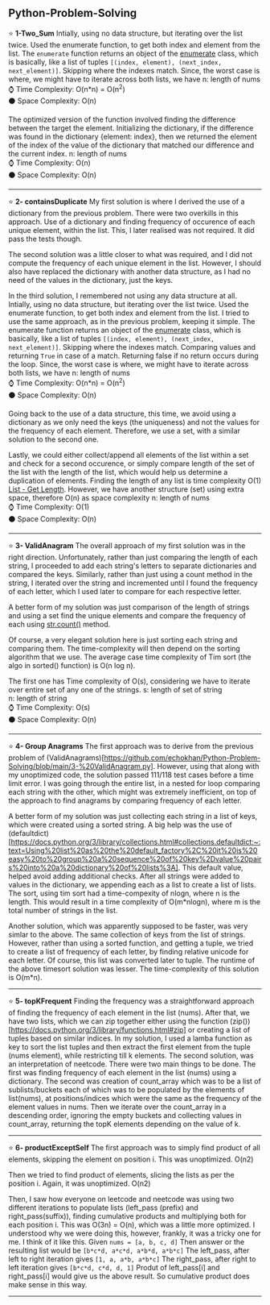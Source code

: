 ## Python-Problem-Solving

:star: **1-Two_Sum**
Intially, using no data structure, but iterating over the list twice. Used the enumerate function, to get both index and element from the list.
The `enumerate` function returns an object of the [enumerate](https://docs.python.org/3/library/functions.html#enumerate) class, which is 
basically, like a list of tuples `[(index, element), (next_index, next_element)]`.
Skipping where the indexes match.
Since, the worst case is where, we might have to iterate across both lists, we have
n: length of nums\
:watch: Time Complexity: O(n*n) = O(n<sup>2</sup>)\
:black_circle: Space Complexity: O(n)

The optimized version of the function involved finding the difference between the target the element.
Initializing the dictionary, if the difference was found in the dictionary {element: index}, then we returned the element of the
index of the value of the dictionary that matched our difference and the current index.
n: length of nums\
:watch: Time Complexity: O(n)\
:black_circle: Space Complexity: O(n)
***********************************************************************************************

:star: **2- containsDuplicate**
My first solution is where I derived the use of a dictionary from the previous problem. There were two overkills in this approach.
Use of a dictionary and finding frequency of occurence of each unique element, within the list. This, I later realised was not required.
It did pass the tests though.

The second solution was a little closer to what was required, and I did not compute the frequency of each unique element in the list.
However, I should also have replaced the dictionary with another data structure, as I had no need of the values in the dictionary, just the keys.

In the third solution, I remembered not using any data structure at all.
Intially, using no data structure, but iterating over the list twice. Used the enumerate function, to get both index and element from the list. I tried to use the same approach, as in the previous problem, keeping it simple.
The enumerate function returns an object of the [enumerate](https://docs.python.org/3/library/functions.html#enumerate) class, which is 
basically, like a list of tuples `[(index, element), (next_index, next_element)]`.
Skipping where the indexes match.
Comparing values and returning `True` in case of a match. Returning false if no return occurs during the loop.
Since, the worst case is where, we might have to iterate across both lists, we have
n: length of nums\
:watch: Time Complexity: O(n*n) = O(n<sup>2</sup>)\
:black_circle: Space Complexity: O(n)

Going back to the use of a data structure, this time, we avoid using a dictionary as we only need the keys (the uniqueness) and not the values for the frequency of each element. Therefore, we use a set, with a similar solution to the second one.

Lastly, we could either collect/append all elements of the list within a set and check for a second occurence, or simply compare length of the set of the list with the length of the list, which would help us determine a duplication of elements. Finding the length of any list is time complexity O(1) [List - Get Length](https://wiki.python.org/moin/TimeComplexity). However, we have another structure (set) using extra space, therefore O(n) as space complexity
n: length of nums\
:watch: Time Complexity: O(1)\
:black_circle: Space Complexity: O(n)
***********************************************************************************************

:star: **3- ValidAnagram**
The overall approach of my first solution was in the right direction. Unfortunately, rather than just comparing the length of each string, I proceeded to add each string's letters to separate dictionaries and compared the keys. 
Similarly, rather than just using a count method in the string, I iterated over the string and incremented until I found the frequency of each letter, which I used later to compare for each respective letter.

A better form of my solution was just comparison of the length of strings and using a set find the unique elements and compare the frequency of each using [str.count()](https://python-reference.readthedocs.io/en/latest/docs/str/count.html#:~:text=str.%20count(sub%5B%2C%20start%5B%2C%20end%5D%5D)) method.

Of course, a very elegant solution here is just sorting each string and comparing them. The time-complexity will then depend on the sorting algorithm that we use. The average case time complexity of Tim sort (the algo in sorted() function) is O(n log n).

The first one has Time complexity of O(s), considering we have to iterate over entire set of any one of the strings. 
s: length of set of string\
n: length of string\
:watch: Time Complexity: O(s)\
:black_circle: Space Complexity: O(n)
***********************************************************************************************

:star: **4- Group Anagrams**
The first approach was to derive from the previous problem of (ValidAnagrams)[https://github.com/echokhan/Python-Problem-Solving/blob/main/3-%20ValidAnagram.py]. However, using that along with my unoptimized code, the solution passed 111/118 test cases before a time limit error. I was going through the entire list, in a nested for loop comparing each string with the other, which might was extremely inefficient, on top of the approach to find anagrams by comparing frequency of each letter.

A better form of my solution was just collecting each string in a list of keys, which were created using a sorted string. A big help was the use of (defaultdict)[https://docs.python.org/3/library/collections.html#collections.defaultdict:~:text=Using%20list%20as%20the%20default_factory%2C%20it%20is%20easy%20to%20group%20a%20sequence%20of%20key%2Dvalue%20pairs%20into%20a%20dictionary%20of%20lists%3A]. This default value, helped avoid adding additional checks. After all strings were added to values in the dictionary, we appending each as a list to create a list of lists. The sort, using tim sort had a time-compexity of nlogn, where n is the length. This would result in a time complexity of O(m*nlogn), where m is the total number of strings in the list.

Another solution, which was apparently supposed to be faster, was very simlar to the above. The same collection of keys from the list of strings. However, rather than using a sorted function, and getting a tuple, we tried to create a list of frequency of each letter, by finding relative unicode for each letter. Of course, this list was converted later to tuple. The runtime of the above timesort solution was lesser. The time-complexity of this solution is O(m*n).
***********************************************************************************************

:star: **5- topKFrequent**
Finding the frequency was a straightforward approach of finding the frequency of each element in the list (nums). After that, we have two lists, which we can zip together either using the function (zip())[https://docs.python.org/3/library/functions.html#zip] or creating a list of tuples based on similar indices.
In my solution, I used a lamba function as key to sort the list tuples and then extract the first element from the tuple (nums element), while restricting till k elements.
The second solution, was an interpretation of neetcode. There were two main things to be done.
The first was finding frequency of each element in the list (nums) using a dictionary. The second was creation of count_array which was to be a list of sublists/buckets each of which was to be populated by the elements of list(nums), at positions/indices which were the same as the frequency of the element values in nums.
Then we iterate over the count_array in a descending order, ignoring the empty buckets and collecting values in count_array, returning the topK elements depending on the value of k.
***********************************************************************************************

:star: **6- productExceptSelf**
The first approach was to simply find product of all elements, skipping the element on position i.
This was unoptimized. O(n2)

Then we tried to find product of elements, slicing the lists as per the position i. Again, it was unoptimized. O(n2)

Then, I saw how everyone on leetcode and neetcode was using two different iterations to populate lists (left_pass (prefix)
and right_pass(suffix)), finding cumulative products and multiplying both for each position i. This was O(3n) = O(n),
which was a little more optimized. I understood why we were doing this, however, frankly, it was a tricky one for me.
I think of it like this. 
Given `nums = [a, b, c, d]`
Then answer or the resulting list would be `[b*c*d, a*c*d, a*b*d, a*b*c]`
The left_pass, after left to right iteration gives `[1, a, a*b, a*b*c]`
The right_pass, after right to left iteration gives `[b*c*d, c*d, d, 1]`
Produt of left_pass[i] and right_pass[i] would give us the above result. So cumulative product does make sense in this way.
***********************************************************************************************
